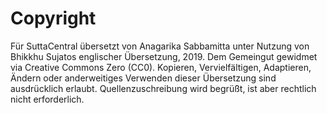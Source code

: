 # Copyright

Für SuttaCentral übersetzt von Anagarika Sabbamitta unter Nutzung von Bhikkhu Sujatos englischer Übersetzung, 2019. Dem Gemeingut gewidmet via Creative Commons Zero (CC0). Kopieren, Vervielfältigen, Adaptieren, Ändern oder anderweitiges Verwenden dieser Übersetzung sind ausdrücklich erlaubt. Quellenzuschreibung wird begrüßt, ist aber rechtlich nicht erforderlich.

